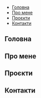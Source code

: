<nav>
  <ul>
    <li><a href="#home">Головна</a></li>
    <li><a href="#about">Про мене</a></li>
    <li><a href="#projects">Проєкти</a></li>
    <li><a href="#contacts">Контакти</a></li>
  </ul>
</nav>

<section id="home"><h2>Головна</h2></section>
<section id="about"><h2>Про мене</h2></section>
<section id="projects"><h2>Проєкти</h2></section>
<section id="contacts"><h2>Контакти</h2></section>
